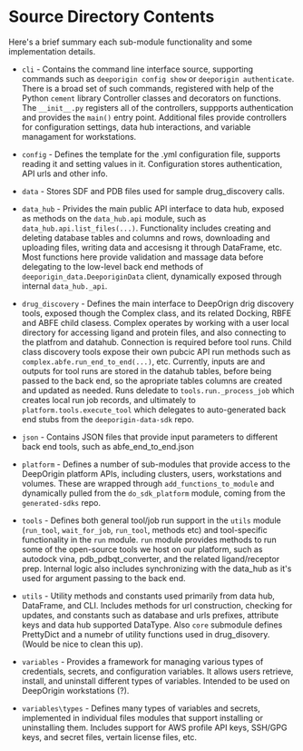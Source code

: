 # Source Directory Contents

Here's a brief summary each sub-module functionality and some implementation details.

* `cli` - Contains the command line interface source, supporting commands such as `deeporigin config show` or `deeporigin authenticate`. There is a broad set of such commands, registered with help of the Python `cement` library Controller classes and decorators on functions. The `__init__.py` registers all of the controllers, suppports authentication and provides the `main()` entry point. Additional files provide controllers for configuration settings, data hub interactions, and variable managament for workstations.

* `config` - Defines the template for the .yml configuration file, supports reading it and setting values in it.  Configuration stores authentication, API urls and other info.

* `data` - Stores SDF and PDB files used for sample drug_discovery calls.

* `data_hub` - Privides the main public API interface to data hub, exposed as methods on the `data_hub.api` module, such as `data_hub.api.list_files(...)`. Functionality includes creating and deleting database tables and columns and rows, downloading and uploading files, writing data and accesisng it through DataFrame, etc. Most functions here provide validation and massage data before delegating to the low-level back end methods of `deeporigin_data.DeeporiginData` client, dynamically exposed through internal `data_hub._api`.

* `drug_discovery` - Defines the main interface to DeepOrign drig discovery tools, exposed though the Complex class, and its related Docking, RBFE and ABFE child clasess. Complex operates by working with a user local directory for accessing ligand and protein files, and also connecting to the platfrom and datahub. Connection is required before tool runs. Child class discovery tools expose their own pubcic API run methods such as `complex.abfe.run_end_to_end(...)`, etc. Currently, inputs are and outputs for tool runs are stored in the datahub tables, before being passed to the back end, so the apropriate tables columns are created and updated as needed. Runs deledate to `tools.run._process_job` which creates local run job records, and ultimately to `platform.tools.execute_tool` which delegates to auto-generated back end stubs from the `deeporigin-data-sdk` repo.

* `json` - Contains JSON files that provide input parameters to different back end tools, such as abfe_end_to_end.json

* `platform` - Defines a number of sub-modules that provide access to the DeepOrigin platform APIs, including clusters, users, workstations and volumes. These are wrapped through `add_functions_to_module` and dynamically pulled from the `do_sdk_platform` module, coming from the `generated-sdks` repo.

* `tools` - Defines both general tool/job run support in the `utils` module (`run_tool`, `wait_for_job`, `run_tool`, methods etc) and tool-specific functionality in the `run` module. `run` module provides methods to run some of the open-source tools we host on our platform, such as autodock vina, pdb_pdbqt_converter, and the related ligand/receptor prep. Internal logic also includes synchronizing with the data_hub as it's used for argument passing to the back end.

* `utils` - Utility methods and constants used primarily from data hub, DataFrame, and CLI. Includes methods for url construction, checking for updates, and constants such as database and urls prefixes, attribute keys and data hub supported DataType. Also `core` submodule defines PrettyDict and  a numebr of utility functions used in drug_disovery. (Would be nice to clean this up).

* `variables` - Provides a framework for managing various types of credentials, secrets, and configuration variables. It allows users retrieve, install, and uninstall different types of variables. Intended to be used on DeepOrigin workstations (?).

* `variables\types` - Defines many types of variables and secrets, implemented in individual files modules that support installing or uninstalling them. Includes support for AWS profile API keys, SSH/GPG keys, and secret files, vertain license files, etc.

